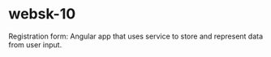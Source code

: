 # websk-10
Registration form: Angular app that uses service to store and represent data from user input. 
